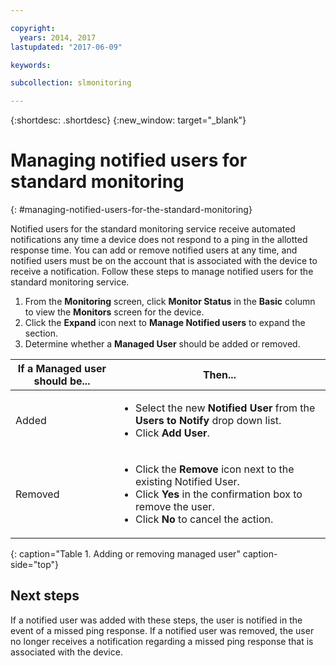 ```yaml
---

copyright:
  years: 2014, 2017
lastupdated: "2017-06-09"

keywords:

subcollection: slmonitoring

---
```


{:shortdesc: .shortdesc}
{:new_window: target="_blank"}

# Managing notified users for standard monitoring
{: #managing-notified-users-for-the-standard-monitoring}

Notified users for the standard monitoring service receive automated notifications any time a device does not respond to a ping in the allotted response time. You can add or remove notified users at any time, and notified users must be on the account that is associated with the device to receive a notification. Follow these steps to manage notified users for the standard monitoring service.

1. From the **Monitoring** screen, click **Monitor Status** in the **Basic** column to view the **Monitors** screen for the device.
3. Click the **Expand** icon next to **Manage Notified users** to expand the section.
4. Determine whether a **Managed User** should be added or removed.

|If a Managed user should be...|Then...|
|---|---|
|Added |<ul><li>Select the new **Notified User** from the **Users to Notify** drop down list.</li><li>Click **Add User**.</li></ul>
|Removed|<ul><li>Click the **Remove** icon next to the existing Notified User.</li><li>Click **Yes** in the confirmation box to remove the user.</li><li>Click **No** to cancel the action.</li></ul>|
{: caption="Table 1. Adding or removing managed user" caption-side="top"}

## Next steps

If a notified user was added with these steps, the user is notified in the event of a missed ping response. If a notified user was removed, the user no longer receives a notification regarding a missed ping response that is associated with the device.

